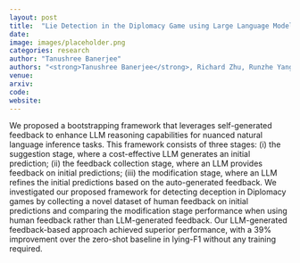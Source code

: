 ```yaml
---
layout: post
title:  "Lie Detection in the Diplomacy Game using Large Language Models"
date:   
image: images/placeholder.png
categories: research
author: "Tanushree Banerjee"
authors: "<strong>Tanushree Banerjee</strong>, Richard Zhu, Runzhe Yang, Denis Peskov, Brandon Stewart, Karthik Narasimhan"
venue: 
arxiv: 
code: 
website: 
---
```

We proposed a bootstrapping framework that leverages self-generated feedback to enhance LLM reasoning capabilities for nuanced natural language inference tasks. This framework consists of three stages: (i) the suggestion stage, where a cost-effective LLM generates an initial prediction; (ii) the feedback collection stage, where an LLM provides feedback on initial predictions; (iii) the modification stage, where an LLM refines the initial predictions based on the auto-generated feedback.
We investigated our proposed framework for detecting deception in Diplomacy games by collecting a novel dataset of human feedback on initial predictions and comparing the modification stage performance when using human feedback rather than LLM-generated feedback. Our LLM-generated feedback-based approach achieved superior performance, with a 39% improvement over the zero-shot baseline in lying-F1 without any training required.
